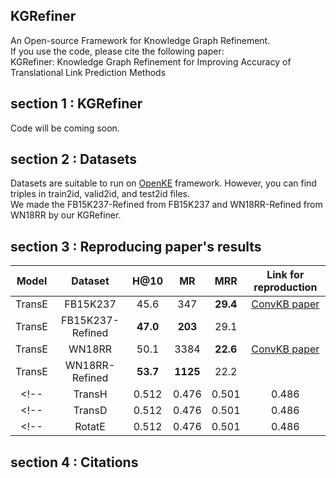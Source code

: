 ## KGRefiner
An Open-source Framework for Knowledge Graph Refinement. <br>
If you use the code, please cite the following paper: <br>
KGRefiner: Knowledge Graph Refinement for Improving Accuracy of Translational Link Prediction Methods
## section 1 : KGRefiner
Code will be coming soon. 
## section 2 : Datasets
Datasets are suitable to run on [OpenKE](https://github.com/thunlp/OpenKE) framework. However, you can find triples in train2id, valid2id, and  test2id files. <br>
We made the FB15K237-Refined from FB15K237 and WN18RR-Refined from WN18RR by our KGRefiner.
## section 3 : Reproducing paper's results
|Model			|	Dataset	|	H@10	| MR| MRR|Link for reproduction|
|:-:		|:-:	|:-:  |:-:  |:-:  |:-:  |
|TransE	|FB15K237	|45.6|347|<b>29.4</b>| [ConvKB paper](https://arxiv.org/pdf/1712.02121)|
|TransE	|FB15K237-Refined	|<b>47.0</b>|<b>203</b>|29.1|
|TransE	|WN18RR	|50.1|3384|<b>22.6</b>|[ConvKB paper](https://arxiv.org/pdf/1712.02121)|
|TransE	|WN18RR-Refined	|<b>53.7</b>|<b>1125</b>|22.2|
<!-- |TransH	|0.512	|0.476|0.501|0.486|| -->
<!-- |TransD	|0.512	|0.476|0.501|0.486|| -->
<!-- |RotatE	|0.512	|0.476|0.501|0.486|| -->

## section 4 : Citations
